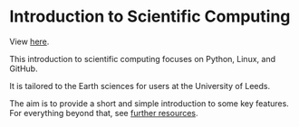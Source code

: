 # Introduction to Scientific Computing

View [here](https://www.lukeconibear.com/introduction_to_scientific_computing/index.html).  

This introduction to scientific computing focuses on Python, Linux, and GitHub.  

It is tailored to the Earth sciences for users at the University of Leeds.  

The aim is to provide a short and simple introduction to some key features. For everything beyond that, see [further resources](https://www.lukeconibear.com/introduction_to_scientific_computing/general.html).  

